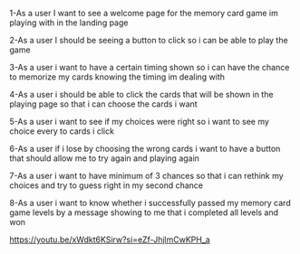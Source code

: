 1-As a user I want to see a welcome page for the memory card game im playing with in the landing page

2-As a user I should be seeing a button to click so i can be able to play the game

3-As a user i want to have a certain timing shown so i can have the chance to memorize my cards knowing the timing im dealing with

4-As a user i should be able to click the cards that will be shown in the playing page so that i can choose the cards i want

5-As a user i want to see if my choices were right so i want to see my choice every to cards i click

6-As a user if i lose by choosing the wrong cards i want to have a button that should allow me to try again and playing again

7-As a user i want to have minimum of 3 chances so that i can rethink my choices and try to guess right in my second chance

8-As a user i want to know whether i successfully passed my memory card game levels by a message showing to me that i completed all levels and won

https://youtu.be/xWdkt6KSirw?si=eZf-JhjlmCwKPH_a
